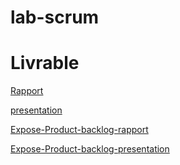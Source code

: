 # lab-scrum



# Livrable 

[Rapport](https://labs-web.github.io/lab-scrum/)

[presentation](https://labs-web.github.io/lab-scrum/)

[Expose-Product-backlog-rapport](https://labs-web.github.io/lab-scrum/Expos%C3%A9-Product-backlog/rapport.html)


[Expose-Product-backlog-presentation](https://labs-web.github.io/lab-scrum/Expos%C3%A9-Product-backlog/presentation.html#/)